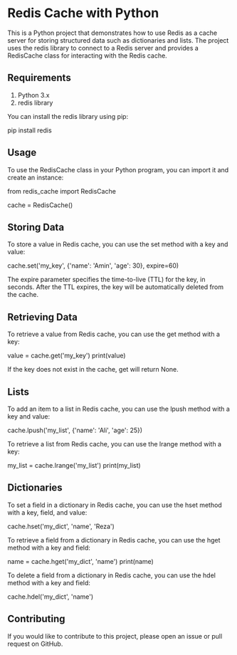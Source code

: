 # Redis Cache with Python

This is a Python project that demonstrates how to use Redis as a cache server for storing structured data such as dictionaries and lists. The project uses the redis library to connect to a Redis server and provides a RedisCache class for interacting with the Redis cache.
## Requirements

1. Python 3.x
1. redis library

You can install the redis library using pip:

pip install redis

## Usage

To use the RedisCache class in your Python program, you can import it and create an instance:

from redis_cache import RedisCache

cache = RedisCache()

## Storing Data

To store a value in Redis cache, you can use the set method with a key and value:

cache.set('my_key', {'name': 'Amin', 'age': 30}, expire=60)

The expire parameter specifies the time-to-live (TTL) for the key, in seconds. After the TTL expires, the key will be automatically deleted from the cache.
## Retrieving Data

To retrieve a value from Redis cache, you can use the get method with a key:

value = cache.get('my_key')
print(value)

If the key does not exist in the cache, get will return None.
## Lists

To add an item to a list in Redis cache, you can use the lpush method with a key and value:


cache.lpush('my_list', {'name': 'Ali', 'age': 25})

To retrieve a list from Redis cache, you can use the lrange method with a key:


my_list = cache.lrange('my_list')
print(my_list)

## Dictionaries

To set a field in a dictionary in Redis cache, you can use the hset method with a key, field, and value:


cache.hset('my_dict', 'name', 'Reza')

To retrieve a field from a dictionary in Redis cache, you can use the hget method with a key and field:


name = cache.hget('my_dict', 'name')
print(name)

To delete a field from a dictionary in Redis cache, you can use the hdel method with a key and field:

cache.hdel('my_dict', 'name')

## Contributing

If you would like to contribute to this project, please open an issue or pull request on GitHub.
